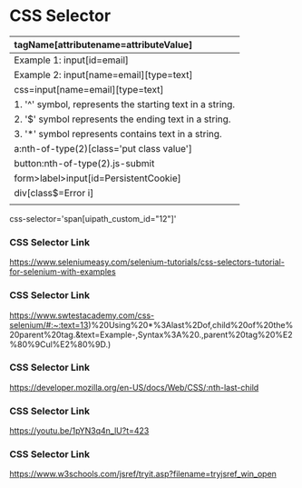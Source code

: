 # CSS Selector

|tagName[attributename=attributeValue]|
|:----|
|Example 1: input[id=email]|
|Example 2: input[name=email][type=text]|
|css=input[name=email][type=text]|
|1. '^' symbol, represents the starting text in a string.|
|2. '$' symbol represents the ending text in a string.|
|3. '*' symbol represents contains text in a string.|
|a:nth-of-type(2)[class='put class value']|
|button:nth-of-type(2).js-submit|
|form>label>input[id=PersistentCookie]|
|div[class$=Error i]|
|<webctrl aaname='First name:' css-selector='label:nth-of-type(4)' />|


css-selector='span[uipath_custom_id="12"]' 

### CSS Selector Link
https://www.seleniumeasy.com/selenium-tutorials/css-selectors-tutorial-for-selenium-with-examples
### CSS Selector Link
https://www.swtestacademy.com/css-selenium/#:~:text=13)%20Using%20*%3Alast%2Dof,child%20of%20the%20parent%20tag.&text=Example-,Syntax%3A%20.,parent%20tag%20%E2%80%9Cul%E2%80%9D.)
### CSS Selector Link
https://developer.mozilla.org/en-US/docs/Web/CSS/:nth-last-child
### CSS Selector Link
https://youtu.be/1pYN3q4n_lU?t=423
### CSS Selector Link
https://www.w3schools.com/jsref/tryit.asp?filename=tryjsref_win_open
